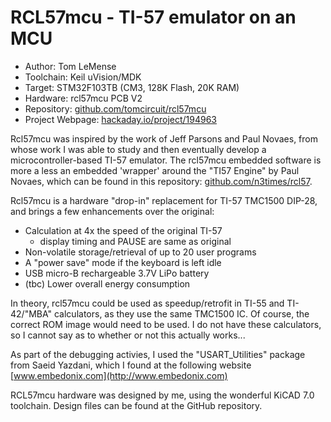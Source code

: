 # RCL57mcu - TI-57 emulator on an MCU

* Author: Tom LeMense 
* Toolchain: Keil uVision/MDK
* Target: STM32F103TB (CM3, 128K Flash, 20K RAM)
* Hardware: rcl57mcu PCB V2
* Repository: [github.com/tomcircuit/rcl57mcu](https://github.com/tomcircuit/rcl57mcu)
* Project Webpage: [hackaday.io/project/194963](https://hackaday.io/project/194963)

Rcl57mcu was inspired by the work of Jeff Parsons and Paul Novaes, from whose work I was able to study and then eventually develop a microcontroller-based TI-57 emulator. The rcl57mcu embedded software is more a less an embedded 'wrapper' around the "TI57 Engine" by Paul Novaes, which can be found in this repository: [github.com/n3times/rcl57](https://github.com/n3times/rcl57). 

Rcl57mcu is a hardware "drop-in" replacement for TI-57 TMC1500 DIP-28, and brings a few enhancements over the original:
 
- Calculation at 4x the speed of the original TI-57 
	+ display timing and PAUSE are same as original
- Non-volatile storage/retrieval of up to 20 user programs
- A "power save" mode if the keyboard is left idle
- USB micro-B rechargeable 3.7V LiPo battery 
- (tbc) Lower overall energy consumption

In theory, rcl57mcu could be used as speedup/retrofit in TI-55 and TI-42/"MBA" calculators, as they use the same TMC1500 IC. Of course, the correct ROM image would need to be used. I do not have these calculators, so I cannot say as to whether or not this actually works...

As part of the debugging activies, I used the "USART_Utilities" package from Saeid Yazdani, which I found at the following website [www.embedonix.com](http://www.embedonix.com) 

RCL57mcu hardware was designed by me, using the wonderful KiCAD 7.0 toolchain. Design files can be found at the GitHub repository.